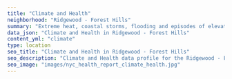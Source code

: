 ```yaml
---
title: "Climate and Health"
neighborhood: "Ridgewood - Forest Hills"
summary: "Extreme heat, coastal storms, flooding and episodes of elevated ozone are climate-related hazards that may increase with climate change and have important public health impacts in New York City. Extreme weather can cause power outages, which also threaten public health. This report provides neighborhood indicators of climate-related hazards, vulnerability and health impacts."
data_json: "Climate and Health in Ridgewood - Forest Hills"
content_yml: "climate"
type: location
seo_title: "Climate and Health in Ridgewood - Forest Hills"
seo_description: "Climate and Health data profile for the Ridgewood - Forest Hills neighborhood of NYC."
seo_image: "images/nyc_health_report_climate_health.jpg"
---
```

